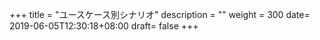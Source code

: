 +++
title = "ユースケース別シナリオ"
description = ""
weight = 300
date= 2019-06-05T12:30:18+08:00
draft= false
+++
